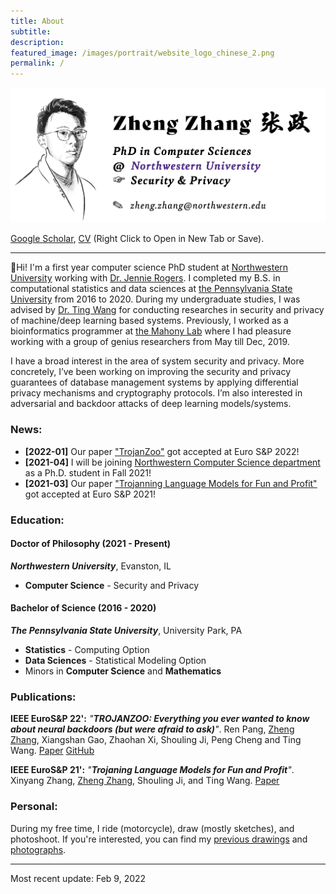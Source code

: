 ```yaml
---
title: About
subtitle: 
description:
featured_image: /images/portrait/website_logo_chinese_2.png
permalink: / 
---
```


<img src="/images/about/banner_zheng.png" alt="drawing" width="800"/>
<!-- ![](images/about/banner_zheng.png) -->

<!-- ![](images/about/nu-email.png){: .align-left height="40%" width="40%"} -->
<!-- * zhengzhangedu@gmail.com (preferred) -->

<!-- <a href="documents/zheng_zhang_cv.pdf" download class="button">Curriculum Vitae</a> &nbsp; Most recent update: Oct 29, 2019 -->
[Google Scholar](https://scholar.google.com/citations?user=oSfFnawAAAAJ&hl=en&authuser=1),  [CV](documents/zheng_zhang_cv.pdf) (Right Click to Open in New Tab or Save).

---

👋Hi! I'm a first year computer science PhD student at [Northwestern University](https://www.mccormick.northwestern.edu/computer-science/) working with [Dr. Jennie Rogers](http://users.eecs.northwestern.edu/~jennie/). I completed my B.S. in computational statistics and data sciences at [the Pennsylvania State University](https://www.psu.edu/) from 2016 to 2020. During my undergraduate studies, I was advised by [Dr. Ting Wang](https://www.alpslab.ai/) for conducting researches in security and privacy of machine/deep learning based systems. Previously, I worked as a bioinformatics programmer at [the Mahony Lab](http://mahonylab.org/) where I had pleasure working with a group of genius researchers from May till Dec, 2019.  

<!-- My research focus on deep learning security & privacy, more specifically the backdoor attack and defense in deep learning based systems. My other interests are social computing, differential privacy as well as its applications.  -->
I have a broad interest in the area of system security and privacy. More concretely, I’ve been working on improving the security and privacy guarantees of database management systems by applying differential privacy mechanisms and cryptography protocols. I’m also interested in adversarial and backdoor attacks of deep learning models/systems.

### News: 
* **[2022-01]** Our paper ["TrojanZoo"](https://arxiv.org/abs/2012.09302) got accepted at Euro S&P 2022! 
* **[2021-04]** I will be joining [Northwestern Computer Science department](https://www.mccormick.northwestern.edu/computer-science/) as a Ph.D. student in Fall 2021! 
* **[2021-03]** Our paper ["Trojanning Language Models for Fun and Profit"](https://arxiv.org/abs/2008.00312) got accepted at Euro S&P 2021! 

### Education: 

#### Doctor of Philosophy (2021 - Present)
***Northwestern University***, Evanston, IL
* **Computer Science** - Security and Privacy

#### Bachelor of Science (2016 - 2020)
<!-- <img src="images/about/psu-logo-pennstate.png" class="align-left" width="200"/>  -->

<!-- ![](images/about/psu-logo-pennstate.png){: .align-left; height="25%" width="25%"} -->

***The Pennsylvania State University***, University Park, PA 

<!-- ![](images/about/psu-logo-pennstate.png){: .align-left; height="25%" width="25%"} -->

* **Statistics** - Computing Option
* **Data Sciences** - Statistical Modeling Option
* Minors in **Computer Science** and **Mathematics**

### Publications: 

**IEEE EuroS&P 22':** *"**TROJANZOO: Everything you ever wanted to know about neural backdoors (but were afraid to ask)**"*. Ren Pang, <ins>Zheng Zhang</ins>, Xiangshan Gao, Zhaohan Xi, Shouling Ji, Peng Cheng and Ting Wang. [Paper](https://arxiv.org/abs/2012.09302) [GitHub](https://github.com/ain-soph/trojanzoo)

<!-- **2020 Preprint:** *"**Composite Adversarial Training for Multiple Adversarial Perturbations and Beyond**"*. Xinyang Zhang, <ins>Zheng Zhang</ins> and Ting Wang, under peer review.  -->

**IEEE EuroS&P 21':** *"**Trojaning Language Models for Fun and Profit**"*. Xinyang Zhang, <ins>Zheng Zhang</ins>, Shouling Ji, and Ting Wang. [Paper](https://arxiv.org/abs/2008.00312)

### Personal: 

During my free time, I ride (motorcycle), draw (mostly sketches), and photoshoot. If you're interested, you can find my [previous drawings](arts) and [photographs](photographs).

---

Most recent update: Feb 9, 2022

<!-- ### Research Experience: 

**Undergraduate Researcher** at *the Mahony Lab*. &nbsp; May 2019 - Present  
Advisor: Dr. Shaun Mahony

* Participated in the ENCODE Imputation Challenge for imputing missing genomes. 
* We are currently developing a computational method which integrates teh XGBoost and IDEAS Epigenome Annotation System for imputing the biochemical data associated with functinoal genome elements. 

### Professional Experience: 

**Entry Analyst Intern** at *Beijing JAYA Technology co., Ltd. Jun 2017 - Sep 2017

* Crawled and collected the public-available financial data published on over five companies' annual report. 
* Visualized and analyzed the data extensively using R and Python. 

### Achievements: 

* Runner Up of AccuWeather's Challenge during HackPSU 2018. 
* Finalist and Best Visualization Award of DataFest 2019 held by American Statistical Association. 
* Dean's List - 2017, 2018, 2019 -->